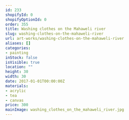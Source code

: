 ```yaml
---
id: 233
shopifyId: 0
shopifyOptionId: 0
order: 355
title: Washing clothes on the Mahaweli river
slug: washing-clothes-on-the-mahaweli-river
url: art-works/washing-clothes-on-the-mahaweli-river
aliases: []
categories:
- painting
inStock: false
isVisible: true
location: ""
height: 30
width: 30
date: 2017-01-01T00:00:00Z
materials:
- acrylic
- tea
- canvas
price: 300
mainImage: washing_clothes_on_the_mahaweli_river.jpg
---
```

